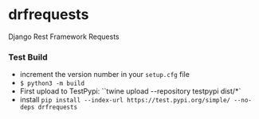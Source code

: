 # drfrequests
Django Rest Framework Requests


### Test Build

* increment the version number in your `setup.cfg` file
* `$ python3 -m build`
* First upload to TestPypi: ``twine upload --repository testpypi dist/*`
* install `pip install --index-url https://test.pypi.org/simple/ --no-deps drfrequests`
